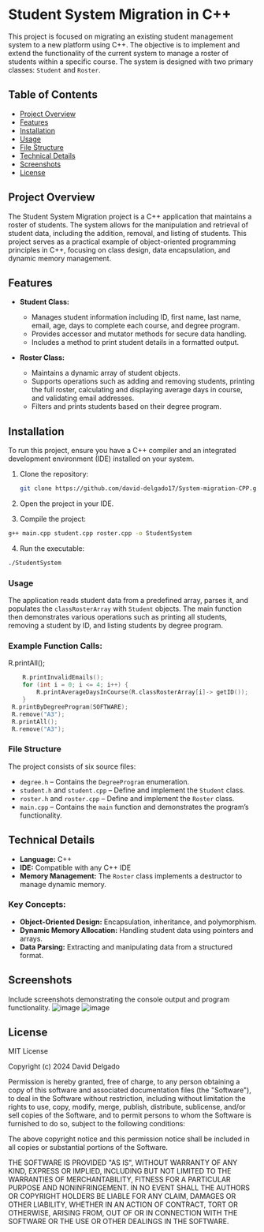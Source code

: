 # Student System Migration in C++

This project is focused on migrating an existing student management system to a new platform using C++. The objective is to implement and extend the functionality of the current system to manage a roster of students within a specific course. The system is designed with two primary classes: `Student` and `Roster`.

## Table of Contents

- [Project Overview](#project-overview)
- [Features](#features)
- [Installation](#installation)
- [Usage](#usage)
- [File Structure](#file-structure)
- [Technical Details](#technical-details)
- [Screenshots](#screenshots)
- [License](#license)

## Project Overview

The Student System Migration project is a C++ application that maintains a roster of students. The system allows for the manipulation and retrieval of student data, including the addition, removal, and listing of students. This project serves as a practical example of object-oriented programming principles in C++, focusing on class design, data encapsulation, and dynamic memory management.

## Features

- **Student Class:**
  - Manages student information including ID, first name, last name, email, age, days to complete each course, and degree program.
  - Provides accessor and mutator methods for secure data handling.
  - Includes a method to print student details in a formatted output.

- **Roster Class:**
  - Maintains a dynamic array of student objects.
  - Supports operations such as adding and removing students, printing the full roster, calculating and displaying average days in course, and validating email addresses.
  - Filters and prints students based on their degree program.

## Installation

To run this project, ensure you have a C++ compiler and an integrated development environment (IDE) installed on your system.

1. Clone the repository:
   ```bash
   git clone https://github.com/david-delgado17/System-migration-CPP.git

2. Open the project in your IDE.

3. Compile the project:
```bash
g++ main.cpp student.cpp roster.cpp -o StudentSystem
```
4. Run the executable:
```bash
./StudentSystem
```

### Usage
The application reads student data from a predefined array, parses it, and populates the `classRosterArray` with `Student` objects. The main function then demonstrates various operations such as printing all students, removing a student by ID, and listing students by degree program.

### Example Function Calls:

 R.printAll();   

```cpp
    R.printInvalidEmails();
    for (int i = 0; i <= 4; i++) {
        R.printAverageDaysInCourse(R.classRosterArray[i]-> getID());   
    }
 R.printByDegreeProgram(SOFTWARE);
 R.remove("A3");
 R.printAll();
 R.remove("A3");
```
### File Structure

The project consists of six source files:

- `degree.h` – Contains the `DegreeProgram` enumeration.
- `student.h` and `student.cpp` – Define and implement the `Student` class.
- `roster.h` and `roster.cpp` – Define and implement the `Roster` class.
- `main.cpp` – Contains the `main` function and demonstrates the program’s functionality.
  
## Technical Details

- **Language:** C++
- **IDE:** Compatible with any C++ IDE
- **Memory Management:** The `Roster` class implements a destructor to manage dynamic memory.

### Key Concepts:
- **Object-Oriented Design:** Encapsulation, inheritance, and polymorphism.
- **Dynamic Memory Allocation:** Handling student data using pointers and arrays.
- **Data Parsing:** Extracting and manipulating data from a structured format.

## Screenshots

Include screenshots demonstrating the console output and program functionality.
![image](https://github.com/user-attachments/assets/bddb29c4-051e-4ac8-9500-3ce1b50c6d01)
![image](https://github.com/user-attachments/assets/377870b5-4a16-45b5-886b-53b35f5f465d)





## License

MIT License

Copyright (c) 2024 David Delgado

Permission is hereby granted, free of charge, to any person obtaining a copy of this software and associated documentation files (the "Software"), to deal in the Software without restriction, including without limitation the rights to use, copy, modify, merge, publish, distribute, sublicense, and/or sell copies of the Software, and to permit persons to whom the Software is furnished to do so, subject to the following conditions:

The above copyright notice and this permission notice shall be included in all copies or substantial portions of the Software.

THE SOFTWARE IS PROVIDED "AS IS", WITHOUT WARRANTY OF ANY KIND, EXPRESS OR IMPLIED, INCLUDING BUT NOT LIMITED TO THE WARRANTIES OF MERCHANTABILITY, FITNESS FOR A PARTICULAR PURPOSE AND NONINFRINGEMENT. IN NO EVENT SHALL THE AUTHORS OR COPYRIGHT HOLDERS BE LIABLE FOR ANY CLAIM, DAMAGES OR OTHER LIABILITY, WHETHER IN AN ACTION OF CONTRACT, TORT OR OTHERWISE, ARISING FROM, OUT OF OR IN CONNECTION WITH THE SOFTWARE OR THE USE OR OTHER DEALINGS IN THE SOFTWARE.





